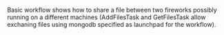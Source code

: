 Basic workflow shows how to share a file between two fireworks possibly running on a different machines (AddFilesTask and GetFilesTask allow exchaning files using mongodb specified as launchpad for the workflow).
